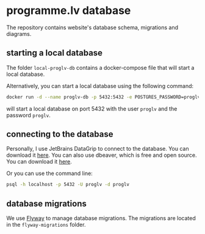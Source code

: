# programme.lv database

The repository contains website's database schema, migrations and diagrams.

## starting a local database

The folder `local-proglv-db` contains a docker-compose file that will start a local database.

Alternatively, you can start a local database using the following command:

```bash
docker run -d --name proglv-db -p 5432:5432 -e POSTGRES_PASSWORD=proglv -e POSTGRES_USER=proglv -e POSTGRES_DB=proglv postgres:12.2
```

will start a local database on port 5432 with the user `proglv` and the password `proglv`.

## connecting to the database

Personally, I use JetBrains DataGrip to connect to the database. You can download it [here](https://www.jetbrains.com/datagrip/).
You can also use dbeaver, which is free and open source. You can download it [here](https://dbeaver.io/).

Or you can use the command line:

```bash
psql -h localhost -p 5432 -U proglv -d proglv
```

## database migrations

We use [Flyway](https://flywaydb.org/) to manage database migrations. The migrations are located in the `flyway-migrations` folder.